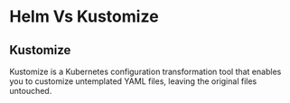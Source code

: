 # Helm Vs Kustomize

## Kustomize 
Kustomize is a Kubernetes configuration transformation tool that enables you to customize untemplated YAML files, leaving the original files untouched.
